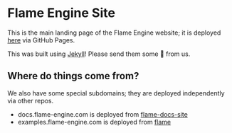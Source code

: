 # Flame Engine Site

This is the main landing page of the Flame Engine website; it is deployed [here](https://flame-engine.org) via GitHub Pages.

This was built using [Jekyll](https://jekyllrb.com/)! Please send them some 💙 from us.

## Where do things come from?

We also have some special subdomains; they are deployed independently via other repos.

* docs.flame-engine.com is deployed from [flame-docs-site](https://github.com/flame-engine/flame-docs-site)
* examples.flame-engine.com is deployed from [flame](https://github.com/flame-engine/flame)